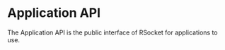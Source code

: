 Application API
===============

The Application API is the public interface of RSocket for applications to use.
